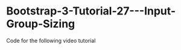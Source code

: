 Bootstrap-3-Tutorial-27---Input-Group-Sizing
============================================

Code for the following video tutorial 
